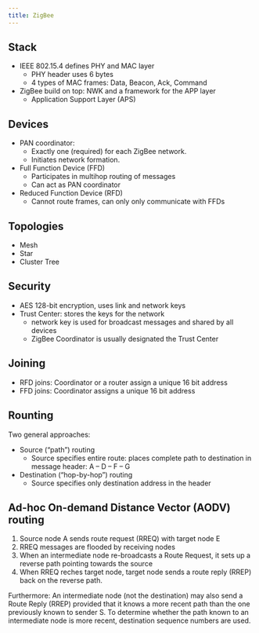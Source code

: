 ```yaml
---
title: ZigBee
---
```



## Stack

* IEEE 802.15.4 defines PHY and MAC layer
	- PHY header uses 6 bytes
	- 4 types of MAC frames: Data, Beacon, Ack, Command
* ZigBee build on top: NWK and a framework for the APP layer
	- Application Support Layer (APS)



## Devices
* PAN coordinator: 
	- Exactly one (required) for each ZigBee network.
	- Initiates network formation.
* Full Function Device (FFD)
	- Participates in multihop routing of messages
	- Can act as PAN coordinator
* Reduced Function Device (RFD)
	- Cannot route frames, can only only communicate with FFDs


## Topologies
* Mesh
* Star
* Cluster Tree


## Security
* AES 128-bit encryption, uses link and network keys
* Trust Center: stores the keys for the network
	- network key is used for broadcast messages and shared by all devices
	- ZigBee Coordinator is usually designated the Trust Center



## Joining
* RFD joins: Coordinator or a router assign a unique 16 bit address
* FFD joins: Coordinator assigns a unique 16 bit address


## Rounting
Two general approaches:
* Source (“path”) routing
	- Source specifies entire route: places complete path to destination in message header: A – D – F – G
* Destination (“hop-by-hop”) routing
	- Source specifies only destination address in the header

## Ad-hoc On-demand Distance Vector (AODV) routing
1. Source node A sends route request (RREQ) with target node E
1. RREQ	messages are flooded by receiving nodes
1. When an intermediate node re-broadcasts a Route Request, it sets up a reverse path pointing towards the source
1. When RREQ reches target node, target node sends a route reply (RREP) back on the reverse path.

Furthermore:
An intermediate node (not the destination) may also send a Route Reply (RREP) provided that it knows a more recent path than the one previously known to sender S. To determine whether the path known to an intermediate node is more recent, destination sequence numbers are used.








